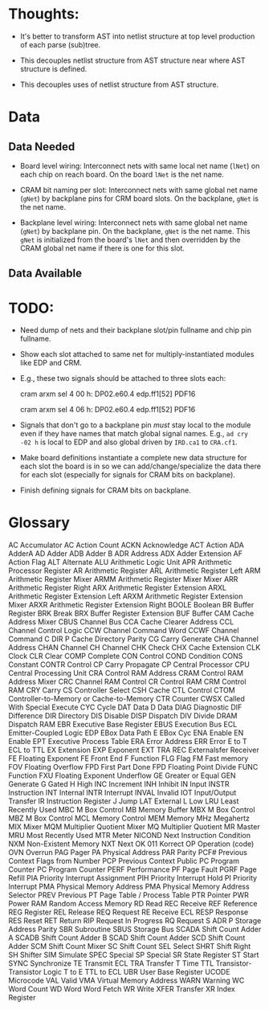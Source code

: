 # Thoughts:

* It's better to transform AST into netlist structure at top level
    production of each parse (sub)tree.

* This decouples netlist structure from AST structure near where AST
    structure is defined.

* This decouples uses of netlist structure from AST structure.

# Data

## Data Needed

* Board level wiring: Interconnect nets with same local net name
  (`lNet`) on each chip on reach board. On the board `lNet` is the net
  name.

* CRAM bit naming per slot: Interconnect nets with same global net
  name (`gNet`) by backplane pins for CRM board slots. On the
  backplane, `gNet` is the net name.

* Backplane level wiring: Interconnect nets with same global net name
  (`gNet`) by backplane pin. On the backplane, `gNet` is the net name.
  This `gNet` is initialized from the board's `lNet` and then
  overridden by the CRAM global net name if there is one for this
  slot.


## Data Available



# TODO:

* Need dump of nets and their backplane slot/pin fullname and chip pin
  fullname.

* Show each slot attached to same net for multiply-instantiated
  modules like EDP and CRM.

* E.g., these two signals should be attached to three slots each:

     cram arxm sel 4 00 h:
       DP02.e60.4     edp.ff1[52]    PDF16

     cram arxm sel 4 06 h:
       DP02.e60.4     edp.ff1[52]    PDF16

* Signals that don't go to a backplane pin _must_ stay local to the
  module even if they have names that match global signal names. E.g.,
  `ad cry -02 h` is local to EDP and also global driven by `IRD.ca1` to
  `CRA.cf1`.

* Make board definitions instantiate a complete new data structure for
  each slot the board is in so we can add/change/specialize the data
  there for each slot (especially for signals for CRAM bits on
  backplane).

* Finish defining signals for CRAM bits on backplane.


# Glossary

AC                  Accumulator
AC                  Action Count
ACKN                Acknowledge
ACT                 Action
ADA                 AdderA
AD                  Adder
ADB                 Adder B
ADR                 Address
ADX                 Adder Extension
AF                  Action Flag
ALT                 Alternate
ALU                 Arithmetic Logic Unit
APR                 Arithmetic Processor Register
AR                  Arithmetic Register
ARL                 Arithmetic Register Left
ARM                 Arithmetic Register Mixer
ARMM                Arithmetic Register Mixer Mixer
ARR                 Arithmetic Register Right
ARX                 Arithmetic Register Extension
ARXL                Arithmetic Register Extension Left
ARXM                Arithmetic Register Extension Mixer
ARXR                Arithmetic Register Extension Right
BOOLE               Boolean
BR                  Buffer Register
BRK                 Break
BRX                 Buffer Register Extension
BUF                 Buffer
CAM                 Cache Address Mixer
CBUS                Channel Bus
CCA                 Cache Clearer Address
CCL                 Channel Control Logic
CCW                 Channel Command Word
CCWF                Channel Command
C DIR P             Cache Directory Parity
CG                  Carry Generate
CHA                 Channel Address
CHAN                Channel
CH                  Channel
CHK                 Check
CHX                 Cache Extension
CLK                 Clock
CLR                 Clear
COMP                Complete
CON                 Control
COND                Condition
CONS                Constant
CONTR               Control
CP                  Carry Propagate
CP                  Central Processor
CPU                 Central Processing Unit
CRA                 Control RAM Address
CRAM                Control RAM Address Mixer
CRC                 Channel RAM Control
CR                  Control RAM
CRM                 Control RAM
CRY                 Carry
CS                  Controller Select
CSH                 Cache
CTL                 Control
CTOM                Controller-to-Memory or Cache-to-Memory
CTR                 Counter
CWSX                Called With Special Execute
CYC                 Cycle
DAT                 Data
D                   Data
DIAG                Diagnostic
DIF                 Difference
DIR                 Directory
DIS                 Disable
DISP                Dispatch
DIV                 Divide
DRAM                Dispatch RAM
EBR                 Executive Base Register
EBUS                Execution Bus
ECL                 Emitter-Coupled Logic
EDP                 EBox Data Path
E                   EBox Cyc
ENA                 Enable
EN                  Enable
EPT                 Executive Process Table
ERA                 Error Address
ERR                 Error
E to T              ECL to TTL
EX                  Extension
EXP                 Exponent
EXT TRA REC Externalsfer Receiver
FE                  Floating Exponent
FE                  Front End
F                   Function
FLG                 Flag
FM                  Fast memory
FOV                 Floating Overflow
FPD                 First Part Done
FPD                 Floating Point Divide
FUNC                Function
FXU                 Floating Exponent Underflow
GE                  Greater or Equal
GEN                 Generate
G                   Gated
H                   High
INC                 Increment
INH                 Inhibit
IN                  Input
INSTR               Instruction
INT                 Internal
INTR                Interrupt
INVAL               Invalid
IOT                 Input/Output Transfer
IR                  Instruction Register
J                   Jump
LAT                 External
L                   Low
LRU                 Least Recently Used
MBC                 M Box Control
MB                  Memory Buffer
MBX                 M Box Control
MBZ                 M Box Control
MCL                 Memory Control
MEM                 Memory
MHz                 Megahertz
MIX                 Mixer
MQM                 Multiplier Quotient Mixer
MQ                  Multiplier Quotient
MR                  Master
MRU                 Most Recently Used
MTR                 Meter
NICOND              Next Instruction Condition
NXM                 Non-Existent Memory
NXT                 Next
OK                  011 Korrect
OP                  Operation (code)
OVN                 Overrun
PAG                 Pager
PA                  Physical Address
PAR                 Parity
PCF#                Previous Context Flags from Number
PCP                 Previous Context Public
PC                  Program Counter
PC                  Program Counter
PERF                Performance
PF                  Page Fault
PGRF                Page Refill
PIA                 Priority Interrupt Assignment
PIH                 Priority Interrupt Hold
PI                  Priority Interrupt
PMA                 Physical Memory Address
PMA                 Physical Memory Address Selector
PREV                Previous
PT                  Page Table / Process Table
PTR                 Pointer
PWR                 Power
RAM                 Random Access Memory
RD                  Read
REC                 Receive
REF                 Reference
REG                 Register
REL                 Release
REQ                 Request
RE                  Receive ECL
RESP                Response
RES                 Reset
RET                 Return
RIP                 Request In Progress
RQ                  Request
S ADR P             Storage Address Parity
SBR                 Subroutine
SBUS                Storage Bus
SCADA               Shift Count Adder A
SCADB               Shift Count Adder B
SCAD                Shift Count Adder
SCD                 Shift Count Adder
SCM                 Shift Count Mixer
SC                  Shift Count
SEL                 Select
SHRT                Shift Right
SH                  Shifter
SIM                 Simulate
SPEC                Special
SP                  Special
SR                  State Register
ST                  Start
SYNC                Synchronize
TE                  Transmit ECL
TRA                 Transfer
T                   Time
TTL                 Transistor-Transistor Logic
T to E              TTL to ECL
UBR                 User Base Register
UCODE               Microcode
VAL                 Valid
VMA                 Virtual Memory Address
WARN                Warning
WC                  Word Count
WD                  Word
Word                Fetch
WR                  Write
XFER                Transfer
XR                  Index Register
